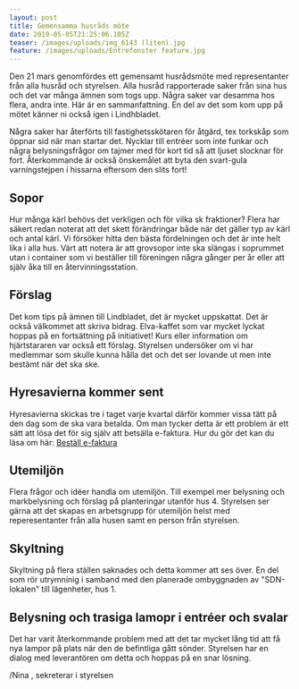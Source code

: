 ```yaml
---
layout: post
title: Gemensamma husråds möte
date: 2019-05-05T21:25:06.105Z
teaser: /images/uploads/img_6143 (liten).jpg
feature: /images/uploads/Entrefonster feature.jpg
---
```

Den 21 mars genomfördes ett gemensamt husrådsmöte med representanter från alla husråd och styrelsen. Alla husråd rapporterade saker från sina hus och det var många ämnen som togs upp. Några saker var desamma hos flera, andra inte. Här är en sammanfattning. En del av det som kom upp på mötet känner ni också igen i Lindhbladet. 

Några saker har återförts till fastighetsskötaren för åtgärd, tex torkskåp som öppnar sid när man startar det. Nycklar till entréer som inte funkar och några belysningsfrågor om tajmer med för kort tid så att ljuset slocknar för fort. Återkommande är också önskemålet att byta den svart-gula varningstejpen i hissarna eftersom den slits fort!

## Sopor

Hur många kärl behövs det verkligen och för vilka sk fraktioner? Flera har säkert redan noterat att det skett förändringar både när det gäller typ av kärl och antal kärl. Vi försöker hitta den bästa fördelningen och det är inte helt lika i alla hus. Värt att notera är att grovsopor inte ska slängas i soprummet utan i container som vi beställer till föreningen några gånger per år eller att själv åka till en återvinningsstation. 

## Förslag

Det kom tips på ämnen till Lindbladet, det är mycket uppskattat. Det är också välkommet att skriva bidrag. Elva-kaffet som var mycket lyckat hoppas på en fortsättning på initiativet! Kurs eller information om hjärtstararen var också ett förslag. Styrelsen undersöker om vi har medlemmar som skulle kunna hålla det och det ser lovande ut men inte bestämt när det ska ske.

## Hyresavierna kommer sent

Hyresavierna skickas tre i taget varje kvartal därför kommer vissa tätt på den dag som de ska vara betalda. Om man tycker detta är ett problem är ett sätt att lösa det för sig själv att betsälla e-faktura. Hur du gör det kan du läsa om här: [Beställ e-faktura](https://www.drlindh.se/blog/e-faktura/)

## Utemiljön

Flera frågor och idéer handla om utemiljön. Till exempel mer belysning och markbelysning och förslag på planteringar utanför hus 4. Styrelsen ser gärna att det skapas en arbetsgrupp för utemiljön helst med reperesentanter från alla husen samt en person från styrelsen. 

## Skyltning

Skyltning på flera ställen saknades och detta kommer att ses över. En del som rör utrymninig i samband med den planerade ombyggnaden av "SDN-lokalen" till lägenheter, hus 1.

## Belysning och trasiga lamopr i entréer och svalar

Det har varit återkommande problem med att det tar mycket lång tid att få nya lampor på plats när den de befintliga gått sönder. Styrelsen har en dialog med leverantören om detta och hoppas på en snar lösning.

/Nina
, sekreterar i styrelsen
